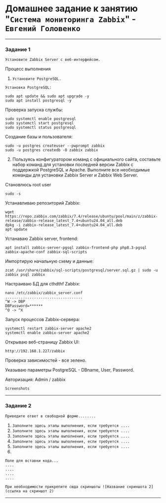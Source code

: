 # Домашнее задание к занятию "`Система мониторинга Zabbix`" - `Евгений Головенко`

---

### Задание 1

`Установите Zabbix Server с веб-интерфейсом.`

Процесс выполнения

1. `Установите PostgreSQL.` 

`Установка PostgreSQL:`

```
sudo apt update && sudo apt upgrade -y
sudo apt install postgresql -y

```

Проверка запуска службы:

```
sudo systemctl enable postgresql
sudo systemctl start postgresql
sudo systemctl status postgresql
```

Создание базы и пользователя:

```
sudo -u postgres createuser --pwprompt zabbix
sudo -u postgres createdb -O zabbix zabbix
```

2. Пользуясь конфигуратором команд с официального сайта, составьте набор команд для установки последней версии Zabbix с поддержкой PostgreSQL и Apache.
Выполните все необходимые команды для установки Zabbix Server и Zabbix Web Server.

Становлюсь root user

```
sudo -s
```

Устанавливаю репозиторий Zabbix:

```
wget https://repo.zabbix.com/zabbix/7.4/release/ubuntu/pool/main/z/zabbix-release/zabbix-release_latest_7.4+ubuntu24.04_all.deb
dpkg -i zabbix-release_latest_7.4+ubuntu24.04_all.deb
apt update
```

Устанаваю Zabbix server, frontend:

```
apt install zabbix-server-pgsql zabbix-frontend-php php8.3-pgsql zabbix-apache-conf zabbix-sql-scripts
```

Импортирую начальную схему и данные:

```
zcat /usr/share/zabbix/sql-scripts/postgresql/server.sql.gz | sudo -u zabbix psql zabbix
```

Настраиваю БД для cthdthf Zabbix:

```
nano /etc/zabbix/zabbix_server.conf
...................................
^W -> DBP
DBPassword=******
^O -> ^X
```

Запуск процессов Zabbix-сервера:

```
systemctl restart zabbix-server apache2
systemctl enable zabbix-server apache2
```

Открываю веб-страницу Zabbix UI:

```
http://192.168.1.227/zabbix
```

Проверка зависимостей - все зелено.

Указываю параметры PostgreSQL - DBname, User, Password.

Авторизация: Admin / zabbix

`Screenshots`

---

### Задание 2

`Приведите ответ в свободной форме........`

1. `Заполните здесь этапы выполнения, если требуется ....`
2. `Заполните здесь этапы выполнения, если требуется ....`
3. `Заполните здесь этапы выполнения, если требуется ....`
4. `Заполните здесь этапы выполнения, если требуется ....`
5. `Заполните здесь этапы выполнения, если требуется ....`
6. 

```
Поле для вставки кода...
....
....
....
....
```

`При необходимости прикрепитe сюда скриншоты
![Название скриншота 2](ссылка на скриншот 2)`


---


